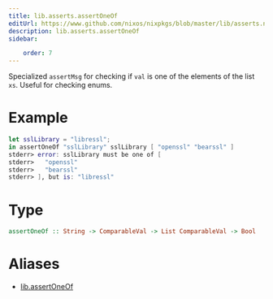 ```yaml
---
title: lib.asserts.assertOneOf
editUrl: https://www.github.com/nixos/nixpkgs/blob/master/lib/asserts.nix#L56C5
description: lib.asserts.assertOneOf
sidebar:

    order: 7
---
```


Specialized `assertMsg` for checking if `val` is one of the elements
of the list `xs`. Useful for checking enums.

# Example

```nix
let sslLibrary = "libressl";
in assertOneOf "sslLibrary" sslLibrary [ "openssl" "bearssl" ]
stderr> error: sslLibrary must be one of [
stderr>   "openssl"
stderr>   "bearssl"
stderr> ], but is: "libressl"
```

# Type

```haskell
assertOneOf :: String -> ComparableVal -> List ComparableVal -> Bool
```


# Aliases

- [lib.assertOneOf](./reference/lib/lib-assertOneOf)



